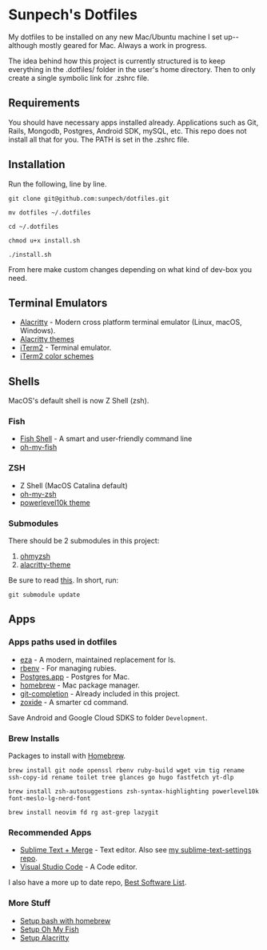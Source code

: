 # Sunpech's Dotfiles

My dotfiles to be installed on any new Mac/Ubuntu machine I set up-- although mostly geared for Mac. Always a work in progress.

The idea behind how this project is currently structured is to keep everything in the .dotfiles/ folder in the user's home directory. Then to only create a single symbolic link for .zshrc file.

## Requirements

You should have necessary apps installed already. Applications such as Git, Rails, Mongodb, Postgres, Android SDK, mySQL, etc. This repo does not install all that for you. The PATH is set in the .zshrc file.

## Installation

Run the following, line by line.

```
git clone git@github.com:sunpech/dotfiles.git

mv dotfiles ~/.dotfiles

cd ~/.dotfiles

chmod u+x install.sh

./install.sh
```

From here make custom changes depending on what kind of dev-box you need.

## Terminal Emulators

* [Alacritty](https://alacritty.org/) - Modern cross platform terminal emulator (Linux, macOS, Windows).
* [Alacritty themes](https://github.com/alacritty/alacritty-theme)
* [iTerm2](http://www.iterm2.com/) - Terminal emulator.  
* [iTerm2 color schemes](http://iterm2colorschemes.com/)

## Shells

MacOS's default shell is now Z Shell (zsh).

### Fish
* [Fish Shell](https://fishshell.com/) - A smart and user-friendly command line
* [oh-my-fish](https://github.com/oh-my-fish/oh-my-fish)

### ZSH
* Z Shell (MacOS Catalina default)
* [oh-my-zsh](https://github.com/robbyrussell/oh-my-zsh)
* [powerlevel10k theme](https://github.com/romkatv/powerlevel10k)

### Submodules
There should be 2 submodules in this project:

1. [ohmyzsh](https://github.com/ohmyzsh/ohmyzsh)
2. [alacritty-theme](https://github.com/alacritty/alacritty-theme)

Be sure to read [this](https://stackoverflow.com/questions/11420701/git-submodule-is-returning-blank/40426513). In short, run:

```git submodule update```

## Apps

### Apps paths used in dotfiles

* [eza](https://github.com/eza-community/eza) - A modern, maintained replacement for ls.
* [rbenv](https://github.com/sstephenson/rbenv) - For managing rubies.
* [Postgres.app](http://postgresapp.com/) - Postgres for Mac.
* [homebrew](http://brew.sh/) - Mac package manager.
* [git-completion](https://github.com/git/git/blob/master/contrib/completion/git-completion.bash) - Already included in this project.
* [zoxide](https://github.com/ajeetdsouza/zoxide) - A smarter cd command.

Save Android and Google Cloud SDKS to folder ```Development```.

### Brew Installs

Packages to install with [Homebrew](http://brew.sh/).

```
brew install git node openssl rbenv ruby-build wget vim tig rename ssh-copy-id rename toilet tree glances go hugo fastfetch yt-dlp
```

```
brew install zsh-autosuggestions zsh-syntax-highlighting powerlevel10k font-meslo-lg-nerd-font
```

```
brew install neovim fd rg ast-grep lazygit
```

### Recommended Apps

* [Sublime Text + Merge](https://www.sublimetext.com/) - Text editor. Also see [my sublime-text-settings repo](https://github.com/sunpech/sublime-text-settings).
* [Visual Studio Code](https://code.visualstudio.com/) - A Code editor.

I also have a more up to date repo, [Best Software List](https://github.com/sunpech/best_software_list).

### More Stuff

* [Setup bash with homebrew](https://johndjameson.com/blog/updating-your-shell-with-homebrew/)
* [Setup Oh My Fish](https://github.com/oh-my-fish/oh-my-fish)
* [Setup Alacritty](https://www.josean.com/posts/how-to-setup-alacritty-terminal)
